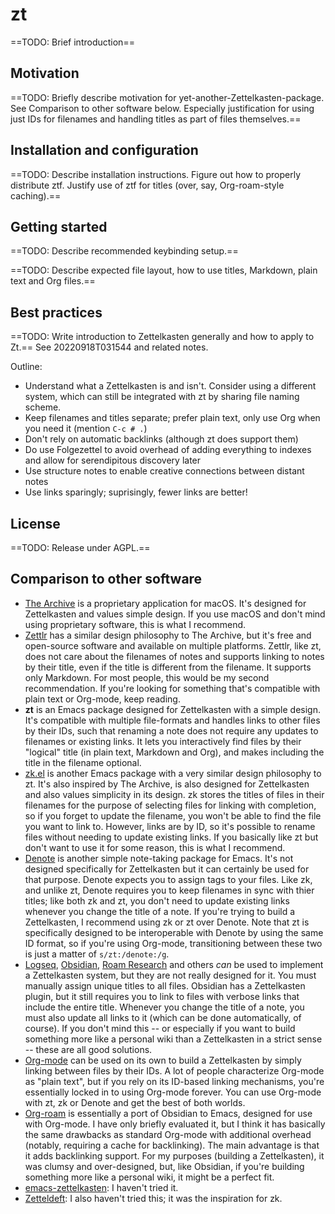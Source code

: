 # zt

==TODO: Brief introduction==

## Motivation

==TODO: Briefly describe motivation for yet-another-Zettelkasten-package. See
Comparison to other software below. Especially justification for using just IDs
for filenames and handling titles as part of files themselves.==

## Installation and configuration

==TODO: Describe installation instructions. Figure out how to properly
distribute ztf. Justify use of ztf for titles (over, say, Org-roam-style
caching).==

## Getting started

==TODO: Describe recommended keybinding setup.==

==TODO: Describe expected file layout, how to use titles, Markdown, plain text
and Org files.==

## Best practices

==TODO: Write introduction to Zettelkasten generally and how to apply to Zt.==
See 20220918T031544 and related notes.

Outline:

- Understand what a Zettelkasten is and isn't. Consider using a different
  system, which can still be integrated with zt by sharing file naming scheme.
- Keep filenames and titles separate; prefer plain text, only use Org when you
  need it (mention `C-c # .`)
- Don't rely on automatic backlinks (although zt does support them)
- Do use Folgezettel to avoid overhead of adding everything to indexes and allow
  for serendipitous discovery later
- Use structure notes to enable creative connections between distant notes
- Use links sparingly; suprisingly, fewer links are better!

## License

==TODO: Release under AGPL.==

## Comparison to other software

- [The Archive](https://zettelkasten.de/the-archive/) is a proprietary
  application for macOS. It's designed for Zettelkasten and values simple
  design. If you use macOS and don't mind using proprietary software, this is
  what I recommend.
- [Zettlr](https://www.zettlr.com/) has a similar design philosophy to The
  Archive, but it's free and open-source software and available on multiple
  platforms. Zettlr, like zt, does not care about the filenames of notes and
  supports linking to notes by their title, even if the title is different from
  the filename. It supports only Markdown. For most people, this would be my
  second recommendation. If you're looking for something that's compatible with
  plain text or Org-mode, keep reading.
- **zt** is an Emacs package designed for Zettelkasten with a simple
  design. It's compatible with multiple file-formats and handles links to other
  files by their IDs, such that renaming a note does not require any updates to
  filenames or existing links. It lets you interactively find files by their
  "logical" title (in plain text, Markdown and Org), and makes including the
  title in the filename optional.
- [zk.el](https://github.com/localauthor/zk) is another Emacs package with a
  very similar design philosophy to zt. It's also inspired by The Archive, is
  also designed for Zettelkasten and also values simplicity in its design. zk
  stores the titles of files in their filenames for the purpose of selecting
  files for linking with completion, so if you forget to update the filename,
  you won't be able to find the file you want to link to. However, links are by
  ID, so it's possible to rename files without needing to update existing
  links. If you basically like zt but don't want to use it for some reason, this
  is what I recommend.
- [Denote](https://protesilaos.com/emacs/denote) is another simple note-taking
  package for Emacs. It's not designed specifically for Zettelkasten but it can
  certainly be used for that purpose. Denote expects you to assign tags to your
  files. Like zk, and unlike zt, Denote requires you to keep filenames in sync
  with thier titles; like both zk and zt, you don't need to update existing
  links whenever you change the title of a note. If you're trying to build a
  Zettelkasten, I recommend using zk or zt over Denote. Note that zt is
  specifically designed to be interoperable with Denote by using the same ID
  format, so if you're using Org-mode, transitioning between these two is just a
  matter of `s/zt:/denote:/g`.
- [Logseq](https://logseq.com/), [Obsidian](https://obsidian.md/), [Roam
  Research](https://roamresearch.com/) and others *can* be used to implement a
  Zettelkasten system, but they are not really designed for it. You must
  manually assign unique titles to all files. Obsidian has a Zettelkasten
  plugin, but it still requires you to link to files with verbose links that
  include the entire title. Whenever you change the title of a note, you must
  also update all links to it (which can be done automatically, of course). If
  you don't mind this -- or especially if you want to build something more like
  a personal wiki than a Zettelkasten in a strict sense -- these are all good
  solutions.
- [Org-mode](https://orgmode.org/) can be used on its own to build a
  Zettelkasten by simply linking between files by their IDs. A lot of people
  characterize Org-mode as "plain text", but if you rely on its ID-based linking
  mechanisms, you're essentially locked in to using Org-mode forever. You can
  use Org-mode with zt, zk or Denote and get the best of both worlds.
- [Org-roam](https://github.com/org-roam/org-roam) is essentially a port of
  Obsidian to Emacs, designed for use with Org-mode. I have only briefly
  evaluated it, but I think it has basically the same drawbacks as standard
  Org-mode with additional overhead (notably, requiring a cache for
  backlinking). The main advantage is that it adds backlinking support. For my
  purposes (building a Zettelkasten), it was clumsy and over-designed, but, like
  Obsidian, if you're building something more like a personal wiki, it might be
  a perfect fit.
- [emacs-zettelkasten](https://sr.ht/~ymherklotz/emacs-zettelkasten/): I haven't
  tried it.
- [Zetteldeft](https://github.com/EFLS/zetteldeft): I also haven't tried this;
  it was the inspiration for zk.
